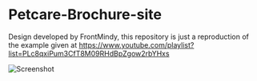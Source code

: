 # Petcare-Brochure-site
Design developed by FrontMindy, this repository is just a reproduction of the example given at https://www.youtube.com/playlist?list=PLc8qxiPum3CfT8M09RHdBpZgow2rbYHxs


![Screenshot](Petcare_Project/imagens/SIte.png "Foto do Site")